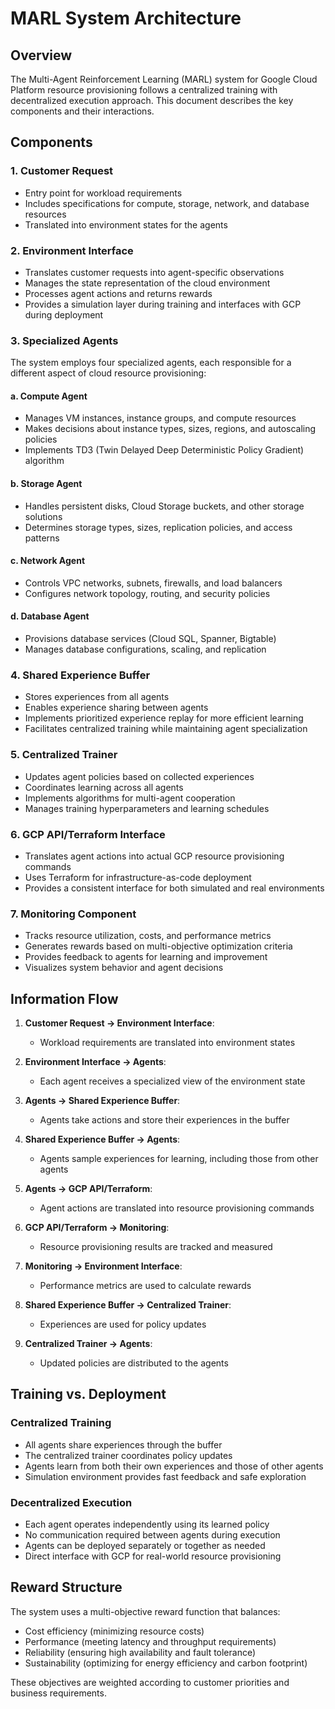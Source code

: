 # MARL System Architecture

## Overview

The Multi-Agent Reinforcement Learning (MARL) system for Google Cloud Platform resource provisioning follows a centralized training with decentralized execution approach. This document describes the key components and their interactions.

## Components

### 1. Customer Request
- Entry point for workload requirements
- Includes specifications for compute, storage, network, and database resources
- Translated into environment states for the agents

### 2. Environment Interface
- Translates customer requests into agent-specific observations
- Manages the state representation of the cloud environment
- Processes agent actions and returns rewards
- Provides a simulation layer during training and interfaces with GCP during deployment

### 3. Specialized Agents
The system employs four specialized agents, each responsible for a different aspect of cloud resource provisioning:

#### a. Compute Agent
- Manages VM instances, instance groups, and compute resources
- Makes decisions about instance types, sizes, regions, and autoscaling policies
- Implements TD3 (Twin Delayed Deep Deterministic Policy Gradient) algorithm

#### b. Storage Agent
- Handles persistent disks, Cloud Storage buckets, and other storage solutions
- Determines storage types, sizes, replication policies, and access patterns

#### c. Network Agent
- Controls VPC networks, subnets, firewalls, and load balancers
- Configures network topology, routing, and security policies

#### d. Database Agent
- Provisions database services (Cloud SQL, Spanner, Bigtable)
- Manages database configurations, scaling, and replication

### 4. Shared Experience Buffer
- Stores experiences from all agents
- Enables experience sharing between agents
- Implements prioritized experience replay for more efficient learning
- Facilitates centralized training while maintaining agent specialization

### 5. Centralized Trainer
- Updates agent policies based on collected experiences
- Coordinates learning across all agents
- Implements algorithms for multi-agent cooperation
- Manages training hyperparameters and learning schedules

### 6. GCP API/Terraform Interface
- Translates agent actions into actual GCP resource provisioning commands
- Uses Terraform for infrastructure-as-code deployment
- Provides a consistent interface for both simulated and real environments

### 7. Monitoring Component
- Tracks resource utilization, costs, and performance metrics
- Generates rewards based on multi-objective optimization criteria
- Provides feedback to agents for learning and improvement
- Visualizes system behavior and agent decisions

## Information Flow

1. **Customer Request → Environment Interface**:
   - Workload requirements are translated into environment states

2. **Environment Interface → Agents**:
   - Each agent receives a specialized view of the environment state

3. **Agents → Shared Experience Buffer**:
   - Agents take actions and store their experiences in the buffer

4. **Shared Experience Buffer → Agents**:
   - Agents sample experiences for learning, including those from other agents

5. **Agents → GCP API/Terraform**:
   - Agent actions are translated into resource provisioning commands

6. **GCP API/Terraform → Monitoring**:
   - Resource provisioning results are tracked and measured

7. **Monitoring → Environment Interface**:
   - Performance metrics are used to calculate rewards

8. **Shared Experience Buffer → Centralized Trainer**:
   - Experiences are used for policy updates

9. **Centralized Trainer → Agents**:
   - Updated policies are distributed to the agents

## Training vs. Deployment

### Centralized Training
- All agents share experiences through the buffer
- The centralized trainer coordinates policy updates
- Agents learn from both their own experiences and those of other agents
- Simulation environment provides fast feedback and safe exploration

### Decentralized Execution
- Each agent operates independently using its learned policy
- No communication required between agents during execution
- Agents can be deployed separately or together as needed
- Direct interface with GCP for real-world resource provisioning

## Reward Structure

The system uses a multi-objective reward function that balances:
- Cost efficiency (minimizing resource costs)
- Performance (meeting latency and throughput requirements)
- Reliability (ensuring high availability and fault tolerance)
- Sustainability (optimizing for energy efficiency and carbon footprint)

These objectives are weighted according to customer priorities and business requirements. 